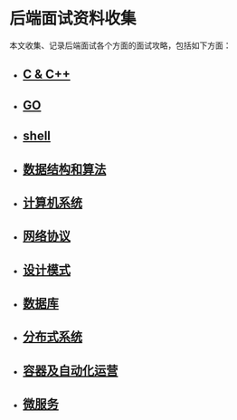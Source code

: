 后端面试资料收集
====

本文收集、记录后端面试各个方面的面试攻略，包括如下方面：

* ## [C & C++](https://github.com/Ty-Chen/Awesome-Backend/blob/master/c%20%26%20c%2B%2B.md "c&c++")
* ## [GO](https://github.com/Ty-Chen/Awesome-Backend/blob/master/GO.md "go")
* ## [shell](https://github.com/Ty-Chen/Awesome-Backend/blob/master/shell.md "shell")
* ## [数据结构和算法](https://github.com/Ty-Chen/Awesome-Backend/blob/master/Data%20Structure%20and%20Algorithm.md "Data Structure and Algorithm")
* ## [计算机系统](https://github.com/Ty-Chen/Awesome-Backend/blob/master/Computer%20System.md "Computer System")
* ## [网络协议](https://github.com/Ty-Chen/Awesome-Backend/blob/master/Networking.md "网络协议")
* ## [设计模式](https://github.com/Ty-Chen/Awesome-Backend/blob/master/Design%20Pattern.md "Design Pattern")
* ## [数据库](https://github.com/Ty-Chen/Awesome-Backend/blob/master/Database.md)
* ## [分布式系统](https://github.com/Ty-Chen/Awesome-Backend/blob/master/Distribute%20System.md "Distribute System")
* ## [容器及自动化运营]()
* ## [微服务]()
